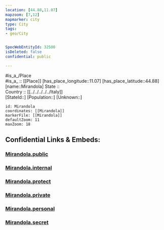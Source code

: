 ```yaml
---
location: [44.88,11.07] 
mapzoom: [7,12] 
mapmarker: city 
type: City
tags:
- geo/City


SpocWebEntityId: 32500
isDeleted: false
confidential: public

---
```

#is_a_/Place  
#is_a_ :: [[Place]] 
[has_place_longitude::11.07] 
[has_place_latitude::44.88] 
[name::Mirandola] 
State ::  
Country :: [[../../../../../Italy]]  
[StateId::] 
[Population::] 
[Unknown::] 


```leaflet
id: Mirandola
coordinates: [[Mirandola]] 
markerFile: [[Mirandola]] 
defaultZoom: 11 
maxZoom: 18
```


## Confidential Links & Embeds: 

### [Mirandola.public](/_public/\Earth\Continent\Europe\Europe~South\Italy\regions~Italy\Emilia-Romagna\Modena.Province\CityMirandola.public.md) 

### [Mirandola.internal](/_internal/\Earth\Continent\Europe\Europe~South\Italy\regions~Italy\Emilia-Romagna\Modena.Province\CityMirandola.internal.md) 

### [Mirandola.protect](/_protect/\Earth\Continent\Europe\Europe~South\Italy\regions~Italy\Emilia-Romagna\Modena.Province\CityMirandola.protect.md) 

### [Mirandola.private](/_private/\Earth\Continent\Europe\Europe~South\Italy\regions~Italy\Emilia-Romagna\Modena.Province\CityMirandola.private.md) 

### [Mirandola.personal](/_personal/\Earth\Continent\Europe\Europe~South\Italy\regions~Italy\Emilia-Romagna\Modena.Province\CityMirandola.personal.md) 

### [Mirandola.secret](/_secret/\Earth\Continent\Europe\Europe~South\Italy\regions~Italy\Emilia-Romagna\Modena.Province\CityMirandola.secret.md)

